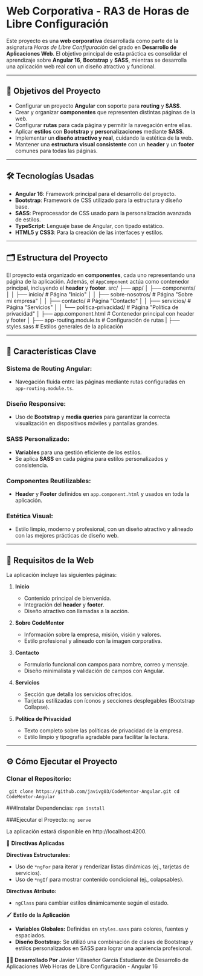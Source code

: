 # Web Corporativa - RA3 de Horas de Libre Configuración

Este proyecto es una **web corporativa** desarrollada como parte de la asignatura *Horas de Libre Configuración* del grado en **Desarrollo de Aplicaciones Web**. El objetivo principal de esta práctica es consolidar el aprendizaje sobre **Angular 16**, **Bootstrap** y **SASS**, mientras se desarrolla una aplicación web real con un diseño atractivo y funcional.

---

## 🎯 Objetivos del Proyecto

- Configurar un proyecto **Angular** con soporte para **routing** y **SASS**.
- Crear y organizar **componentes** que representen distintas páginas de la web.
- Configurar **rutas** para cada página y permitir la navegación entre ellas.
- Aplicar **estilos** con **Bootstrap** y **personalizaciones** mediante **SASS**.
- Implementar un **diseño atractivo y real**, cuidando la estética de la web.
- Mantener una **estructura visual consistente** con un **header** y un **footer** comunes para todas las páginas.

---

## 🛠️ Tecnologías Usadas

- **Angular 16**: Framework principal para el desarrollo del proyecto.
- **Bootstrap**: Framework de CSS utilizado para la estructura y diseño base.
- **SASS**: Preprocesador de CSS usado para la personalización avanzada de estilos.
- **TypeScript**: Lenguaje base de Angular, con tipado estático.
- **HTML5 y CSS3**: Para la creación de las interfaces y estilos.

---

## 🗂️ Estructura del Proyecto

El proyecto está organizado en **componentes**, cada uno representando una página de la aplicación. Además, el `AppComponent` actúa como contenedor principal, incluyendo el **header** y **footer**.
src/
├── app/
│   ├── components/
│   │   ├── inicio/              # Página "Inicio"
│   │   ├── sobre-nosotros/      # Página "Sobre mi empresa"
│   │   ├── contacto/            # Página "Contacto"
│   │   ├── servicios/           # Página "Servicios"
│   │   └── politica-privacidad/ # Página "Política de privacidad"
│   ├── app.component.html  # Contenedor principal con header y footer
│   ├── app-routing.module.ts # Configuración de rutas
|   ├── styles.sass  # Estilos generales de la aplicación

---

## 🚀 Características Clave

### Sistema de Routing Angular:
- Navegación fluida entre las páginas mediante rutas configuradas en `app-routing.module.ts`.

### Diseño Responsive:
- Uso de **Bootstrap** y **media queries** para garantizar la correcta visualización en dispositivos móviles y pantallas grandes.

### SASS Personalizado:
- **Variables** para una gestión eficiente de los estilos.
- Se aplica **SASS** en cada página para estilos personalizados y consistencia.

### Componentes Reutilizables:
- **Header** y **Footer** definidos en `app.component.html` y usados en toda la aplicación.

### Estética Visual:
- Estilo limpio, moderno y profesional, con un diseño atractivo y alineado con las mejores prácticas de diseño web.

---

## 📝 Requisitos de la Web

La aplicación incluye las siguientes páginas:

1. **Inicio**  
   - Contenido principal de bienvenida.
   - Integración del **header** y **footer**.
   - Diseño atractivo con llamadas a la acción.

2. **Sobre CodeMentor**  
   - Información sobre la empresa, misión, visión y valores.
   - Estilo profesional y alineado con la imagen corporativa.

3. **Contacto**  
   - Formulario funcional con campos para nombre, correo y mensaje.
   - Diseño minimalista y validación de campos con Angular.

4. **Servicios**  
   - Sección que detalla los servicios ofrecidos.
   - Tarjetas estilizadas con íconos y secciones desplegables (Bootstrap Collapse).

5. **Política de Privacidad**  
   - Texto completo sobre las políticas de privacidad de la empresa.
   - Estilo limpio y tipografía agradable para facilitar la lectura.

---

## ⚙️ Cómo Ejecutar el Proyecto

### Clonar el Repositorio:
`
git clone https://github.com/javivg03/CodeMentor-Angular.git
cd CodeMentor-Angular`

###Instalar Dependencias:
`npm install`

###Ejecutar el Proyecto:
`ng serve`

La aplicación estará disponible en http://localhost:4200.

📂 **Directivas Aplicadas**

**Directivas Estructurales:**
- Uso de `*ngFor` para iterar y renderizar listas dinámicas (ej., tarjetas de servicios).
- Uso de `*ngIf` para mostrar contenido condicional (ej., colapsables).

**Directivas Atributo:**
- `ngClass` para cambiar estilos dinámicamente según el estado.

🖌️ **Estilo de la Aplicación**
- **Variables Globales:** Definidas en `styles.sass` para colores, fuentes y espaciados.
- **Diseño Bootstrap:** Se utilizó una combinación de clases de Bootstrap y estilos personalizados en SASS para lograr una apariencia profesional.

🧑‍🏫 **Desarrollado Por**
Javier Villaseñor García
Estudiante de Desarrollo de Aplicaciones Web
Horas de Libre Configuración - Angular 16
